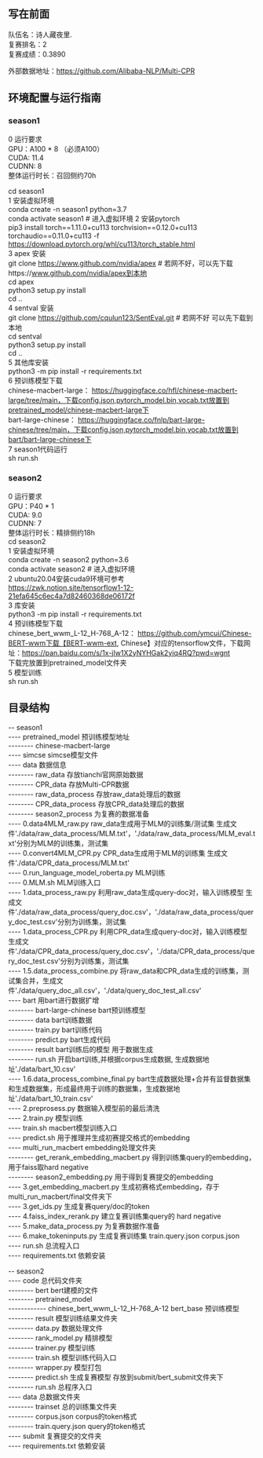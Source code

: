 ## 写在前面  
队伍名：诗人藏夜里.  
复赛排名：2  
复赛成绩：0.3890   
  
外部数据地址：https://github.com/Alibaba-NLP/Multi-CPR  

## 环境配置与运行指南  
### season1  
0 运行要求  
GPU：A100 * 8 （必须A100）  
CUDA: 11.4  
CUDNN: 8  
整体运行时长：召回侧约70h  

cd season1  
1 安装虚拟环境  
conda create -n season1 python=3.7  
conda activate season1 # 进入虚拟环境
2 安装pytorch  
pip3 install torch==1.11.0+cu113 torchvision==0.12.0+cu113 torchaudio==0.11.0+cu113 -f https://download.pytorch.org/whl/cu113/torch_stable.html  
3 apex 安装  
git clone https://www.github.com/nvidia/apex # 若网不好，可以先下载https://www.github.com/nvidia/apex到本地  
cd apex  
python3 setup.py install  
cd ..  
4 sentval 安装  
git clone https://github.com/cqulun123/SentEval.git  # 若网不好 可以先下载到本地  
cd sentval  
python3 setup.py install  
cd ..  
5 其他库安装  
python3 -m pip install -r requirements.txt  
6 预训练模型下载  
chinese-macbert-large： https://huggingface.co/hfl/chinese-macbert-large/tree/main，下载config.json,pytorch_model.bin,vocab.txt放置到pretrained_model/chinese-macbert-large下  
bart-large-chinese： https://huggingface.co/fnlp/bart-large-chinese/tree/main，下载config.json,pytorch_model.bin,vocab.txt放置到bart/bart-large-chinese下  
7 season1代码运行  
sh run.sh  

### season2  
0 运行要求  
GPU：P40 * 1  
CUDA: 9.0  
CUDNN: 7  
整体运行时长：精排侧约18h  
cd season2  
1 安装虚拟环境  
conda create -n season2 python=3.6    
conda activate season2 # 进入虚拟环境  
2 ubuntu20.04安装cuda9环境可参考  
https://zwk.notion.site/tensorflow1-12-21efa645c6ec4a7d82460368de06172f  
3 库安装  
python3 -m pip install -r requirements.txt  
4 预训练模型下载  
chinese_bert_wwm_L-12_H-768_A-12： https://github.com/ymcui/Chinese-BERT-wwm下载【BERT-wwm-ext, Chinese】对应的tensorflow文件，下载网址：https://pan.baidu.com/s/1x-jIw1X2yNYHGak2yiq4RQ?pwd=wgnt  
下载完放置到pretrained_model文件夹  
5 模型训练  
sh run.sh

## 目录结构
-- season1  
---- pretrained_model  预训练模型地址  
-------- chinese-macbert-large    
---- simcse simcse模型文件  
---- data  数据信息  
-------- raw_data 存放tianchi官网原始数据  
-------- CPR_data 存放Multi-CPR数据  
-------- raw_data_process 存放raw_data处理后的数据  
-------- CPR_data_process 存放CPR_data处理后的数据  
-------- season2_process 为复赛的数据准备    
---- 0.data4MLM_raw.py raw_data生成用于MLM的训练集/测试集  生成文件'./data/raw_data_process/MLM.txt'，'./data/raw_data_process/MLM_eval.txt'分别为MLM的训练集，测试集  
---- 0.convert4MLM_CPR.py CPR_data生成用于MLM的训练集 生成文件'./data/CPR_data_process/MLM.txt'  
---- 0.run_language_model_roberta.py  MLM训练  
---- 0.MLM.sh MLM训练入口  
---- 1.data_process_raw.py 利用raw_data生成query-doc对，输入训练模型  生成文件'./data/raw_data_process/query_doc.csv'，'./data/raw_data_process/query_doc_test.csv'分别为训练集，测试集    
---- 1.data_process_CPR.py 利用CPR_data生成query-doc对，输入训练模型  生成文件'./data/CPR_data_process/query_doc.csv'，'./data/CPR_data_process/query_doc_test.csv'分别为训练集，测试集  
---- 1.5.data_process_combine.py 将raw_data和CPR_data生成的训练集，测试集合并，生成文件'./data/query_doc_all.csv'，'./data/query_doc_test_all.csv'  
---- bart  用bart进行数据扩增    
-------- bart-large-chinese bart预训练模型    
-------- data bart训练数据  
-------- train.py bart训练代码  
-------- predict.py bart生成代码  
-------- result bart训练后的模型 用于数据生成  
-------- run.sh 开启bart训练,并根据corpus生成数据, 生成数据地址'./data/bart_10.csv'  
---- 1.6.data_process_combine_final.py bart生成数据处理+合并有监督数据集和生成数据集，形成最终用于训练的数据集，生成数据地址'./data/bart_10_train.csv'  
---- 2.preprosess.py 数据输入模型前的最后清洗  
---- 2.train.py 模型训练    
---- train.sh macbert模型训练入口  
---- predict.sh 用于推理并生成初赛提交格式的embedding     
---- multi_run_macbert embedding处理文件夹  
-------- get_rerank_embedding_macbert.py 得到训练集query的embedding，用于faiss取hard negative  
-------- season2_embedding.py 用于得到复赛提交的embedding  
---- 3.get_embedding_macbert.py  生成初赛格式embedding，存于multi_run_macbert/final文件夹下   
---- 3.get_ids.py 生成复赛query/doc的token  
---- 4.faiss_index_rerank.py 建立复赛训练集query的 hard negative  
---- 5.make_data_process.py 为复赛数据作准备  
---- 6.make_tokeninputs.py 生成复赛训练集 train.query.json corpus.json  
---- run.sh 总流程入口  
---- requirements.txt 依赖安装  

-- season2  
---- code 总代码文件夹  
-------- bert bert建模的文件  
-------- pretrained_model  
------------ chinese_bert_wwm_L-12_H-768_A-12 bert_base 预训练模型  
-------- result 模型训练结果文件夹   
-------- data.py 数据处理文件  
-------- rank_model.py 精排模型  
-------- trainer.py 模型训练  
-------- train.sh 模型训练代码入口  
-------- wrapper.py 模型打包  
-------- predict.sh 生成复赛模型  存放到submit/bert_submit文件夹下  
-------- run.sh 总程序入口  
---- data 总数据文件夹  
-------- trainset 总的训练集文件夹  
-------- corpus.json  corpus的token格式  
-------- train.query.json query的token格式  
---- submit 复赛提交的文件夹  
---- requirements.txt 依赖安装  
   






 


